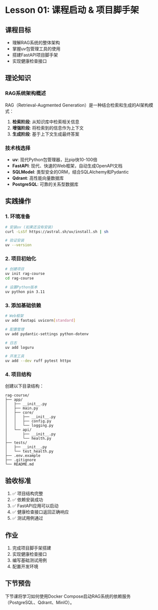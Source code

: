 # Lesson 01: 课程启动 & 项目脚手架

## 课程目标

- 理解RAG系统的整体架构
- 掌握uv包管理工具的使用
- 搭建FastAPI项目脚手架
- 实现健康检查接口

## 理论知识

### RAG系统架构概述

RAG（Retrieval-Augmented Generation）是一种结合检索和生成的AI架构模式：

1. **检索阶段**: 从知识库中检索相关信息
2. **增强阶段**: 将检索到的信息作为上下文
3. **生成阶段**: 基于上下文生成最终答案

### 技术栈选择

- **uv**: 现代Python包管理器，比pip快10-100倍
- **FastAPI**: 现代、快速的Web框架，自动生成OpenAPI文档
- **SQLModel**: 类型安全的ORM，结合SQLAlchemy和Pydantic
- **Qdrant**: 高性能向量数据库
- **PostgreSQL**: 可靠的关系型数据库

## 实践操作

### 1. 环境准备

```bash
# 安装uv (如果还没有安装)
curl -LsSf https://astral.sh/uv/install.sh | sh

# 验证安装
uv --version
```

### 2. 项目初始化

```bash
# 创建项目
uv init rag-course
cd rag-course

# 设置Python版本
uv python pin 3.11
```

### 3. 添加基础依赖

```bash
# Web框架
uv add fastapi uvicorn[standard]

# 配置管理
uv add pydantic-settings python-dotenv

# 日志
uv add loguru

# 开发工具
uv add --dev ruff pytest httpx
```

### 4. 项目结构

创建以下目录结构：

```
rag-course/
├── app/
│   ├── __init__.py
│   ├── main.py
│   ├── core/
│   │   ├── __init__.py
│   │   ├── config.py
│   │   └── logging.py
│   └── api/
│       ├── __init__.py
│       └── health.py
├── tests/
│   ├── __init__.py
│   └── test_health.py
├── .env.example
├── .gitignore
└── README.md
```

## 验收标准

1. ✅ 项目结构完整
2. ✅ 依赖安装成功
3. ✅ FastAPI应用可以启动
4. ✅ 健康检查接口返回正确响应
5. ✅ 测试用例通过

## 作业

1. 完成项目脚手架搭建
2. 实现健康检查接口
3. 编写基础测试用例
4. 配置开发环境

## 下节预告

下节课将学习如何使用Docker Compose启动RAG系统的依赖服务（PostgreSQL、Qdrant、MinIO）。